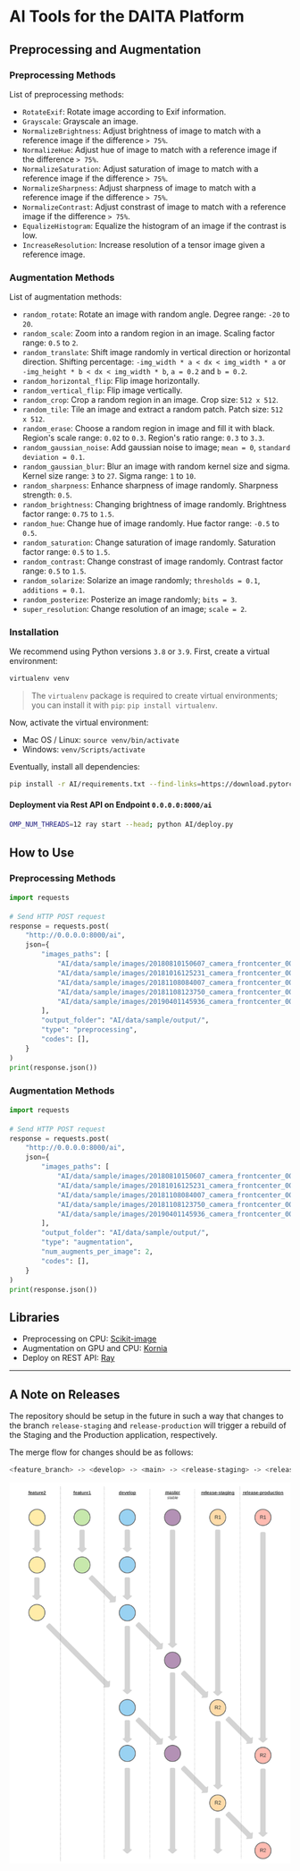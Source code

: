 # AI Tools for the DAITA Platform

## Preprocessing and Augmentation

### Preprocessing Methods

List of preprocessing methods:

- `RotateExif`: Rotate image according to Exif information.
- `Grayscale`: Grayscale an image.
- `NormalizeBrightness`: Adjust brightness of image to match with a reference image if the difference `> 75%`.
- `NormalizeHue`: Adjust hue of image to match with a reference image if the difference `> 75%`.
- `NormalizeSaturation`: Adjust saturation of image to match with a reference image if the difference `> 75%`.
- `NormalizeSharpness`: Adjust sharpness of image to match with a reference image if the difference `> 75%`.
- `NormalizeContrast`: Adjust constrast of image to match with a reference image if the difference `> 75%`.
- `EqualizeHistogram`: Equalize the histogram of an image if the contrast is low.
- `IncreaseResolution`: Increase resolution of a tensor image given a reference image.

### Augmentation Methods

List of augmentation methods:

- `random_rotate`: Rotate an image with random angle. Degree range: `-20` to `20`.
- `random_scale`: Zoom into a random region in an image. Scaling factor range: `0.5` to `2`.
- `random_translate`: Shift image randomly in vertical direction or horizontal direction. Shifting percentage: `-img_width * a < dx < img_width * a` or `-img_height * b < dx < img_width * b`, `a = 0.2` and `b = 0.2`.
- `random_horizontal_flip`: Flip image horizontally.
- `random_vertical_flip`: Flip image vertically.
- `random_crop`: Crop a random region in an image. Crop size: `512 x 512`.
- `random_tile`: Tile an image and extract a random patch. Patch size: `512 x 512`.
- `random_erase`: Choose a random region in image and fill it with black. Region's scale range: `0.02` to `0.3`. Region's ratio range: `0.3` to `3.3`.
- `random_gaussian_noise`: Add gaussian noise to image; `mean = 0`, `standard deviation = 0.1`.
- `random_gaussian_blur`: Blur an image with random kernel size and sigma. Kernel size range: `3` to `27`. Sigma range: `1` to `10`.
- `random_sharpness`: Enhance sharpness of image randomly. Sharpness strength: `0.5`.
- `random_brightness`: Changing brightness of image randomly. Brightness factor range: `0.75` to `1.5`.
- `random_hue`: Change hue of image randomly. Hue factor range: `-0.5` to `0.5`.
- `random_saturation`: Change saturation of image randomly. Saturation factor range: `0.5` to `1.5`.
- `random_contrast`: Change constrast of image randomly. Contrast factor range: `0.5` to `1.5`.
- `random_solarize`: Solarize an image randomly; `thresholds = 0.1`, `additions = 0.1`.
- `random_posterize`: Posterize an image randomly; `bits = 3`.
- `super_resolution`: Change resolution of an image; `scale = 2`.

### Installation

We recommend using Python versions `3.8` or `3.9`. First, create a virtual environment:
```bash
virtualenv venv
```
> The `virtualenv` package is required to create virtual environments; you can install it with `pip`: `pip install virtualenv`.

Now, activate the virtual environment:
  - Mac OS / Linux: `source venv/bin/activate`
  - Windows: `venv/Scripts/activate`

Eventually, install all dependencies:
```bash
pip install -r AI/requirements.txt --find-links=https://download.pytorch.org/whl/torch_stable.html
```

#### Deployment via Rest API on Endpoint `0.0.0.0:8000/ai`
```bash
OMP_NUM_THREADS=12 ray start --head; python AI/deploy.py
```

## How to Use

### Preprocessing Methods

```python
import requests

# Send HTTP POST request
response = requests.post(
    "http://0.0.0.0:8000/ai",
    json={
        "images_paths": [
            "AI/data/sample/images/20180810150607_camera_frontcenter_000000083.png",
            "AI/data/sample/images/20181016125231_camera_frontcenter_000183553.png",
            "AI/data/sample/images/20181108084007_camera_frontcenter_000029570.png",
            "AI/data/sample/images/20181108123750_camera_frontcenter_000004559.png",
            "AI/data/sample/images/20190401145936_camera_frontcenter_000017970.png"
        ],
        "output_folder": "AI/data/sample/output/",
        "type": "preprocessing",
        "codes": [],
    }
)
print(response.json())
```

### Augmentation Methods

```python
import requests

# Send HTTP POST request
response = requests.post(
    "http://0.0.0.0:8000/ai",
    json={
        "images_paths": [
            "AI/data/sample/images/20180810150607_camera_frontcenter_000000083.png",
            "AI/data/sample/images/20181016125231_camera_frontcenter_000183553.png",
            "AI/data/sample/images/20181108084007_camera_frontcenter_000029570.png",
            "AI/data/sample/images/20181108123750_camera_frontcenter_000004559.png",
            "AI/data/sample/images/20190401145936_camera_frontcenter_000017970.png"
        ],
        "output_folder": "AI/data/sample/output/",
        "type": "augmentation",
        "num_augments_per_image": 2,
        "codes": [],
    }
)
print(response.json())
```

## Libraries
- Preprocessing on CPU: [Scikit-image](https://github.com/scikit-image/scikit-image)
- Augmentation on GPU and CPU: [Kornia](https://github.com/kornia/kornia)
- Deploy on REST API: [Ray](https://github.com/ray-project/ray)

---

## A Note on Releases

The repository should be setup in the future in such a way that changes to the branch `release-staging` and `release-production` will trigger a rebuild of the Staging and the Production application, respectively.

The merge flow for changes should be as follows:

```bash
<feature_branch> -> <develop> -> <main> -> <release-staging> -> <release-production>
```

![Git Merge Flow](./docs/img/git_merge_flow.svg)
